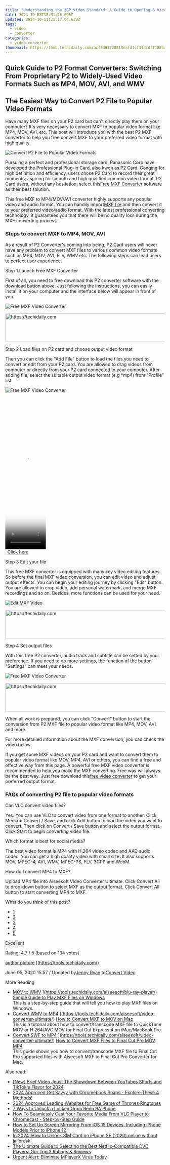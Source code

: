```yaml
---
title: "Understanding the 3GP Video Standard: A Guide to Opening & Viewing 3GP Files"
date: 2024-10-08T18:31:28.605Z
updated: 2024-10-11T21:17:04.630Z
tags:
  - video
  - converter
categories:
  - video-converter
thumbnail: https://thmb.techidaily.com/acf5d83720813eafd1cf11dcdf7186bac5b4ef33c78d797b177e528ae8e24bb4.jpg
---
```


## Quick Guide to P2 Format Converters: Switching From Proprietary P2 to Widely-Used Video Formats Such as MP4, MOV, AVI, and WMV

## The Easiest Way to Convert P2 File to Popular Video Formats

 Have many MXF files on your P2 card but can't directly play them on your computer? It's very necessary to convert MXF to popular video format like MP4, MOV, AVI, etc. This post will introduce you with the best P2 MXF converter to help you free convert MXF to your preferred video format with high quality.

![Convert P2 File to Popular Video Formats](https://www.aiseesoft.com/images/mxf-converter/convert-p2-file-to-popular-video-formats.jpg)

 Pursuing a perfect and professional storage card, Panasonic Corp have developed the Professional Plug-in Card, also kwon as P2 Card. Gonging for high definition and efficiency, users chose P2 Card to record their great moments; aspiring for smooth and high qualified common video format, P2 Card users, without any hesitation, select this[Free MXF Converter](https://tools.techidaily.com/aiseesoft/video-converter-ultimate/) software as their best solution.

 This free MXF to MP4/MOV/AVI converter highly supports any popular video and audio format. You can handily import[MXF file](https://tools.techidaily.com/) and then convert it to your preferred video/audio format. With the latest professional converting technology, it guarantees you that there will be no quality loss during the MXF converting process.

### Steps to convert MXF to MP4, MOV, AVI

 As a result of P2 Converter's coming into being, P2 Card users will never have any problem to convert MXF files to various common video formats such as MP4, MOV, AVI, FLV, WMV etc. The following steps can lead users to perfect user experience.

[](https://secure.2checkout.com/order/cart.php?PRODS=4575878&QTY=1&AFFILIATE=108875) [](https://secure.2checkout.com/order/cart.php?PRODS=4594445&QTY=1&AFFILIATE=108875)

Step 1 Launch Free MXF Converter

 First of all, you need to free download this P2 converter software with the download button above. Just following the instructions, you can easily install it on your computer and the interface below will appear in front of you.

![Free MXF Video Converter](https://www.aiseesoft.com/images/free-video-converter/add-video.jpg)

<!-- affiliate ads begin -->
<a href="https://appsumo.8odi.net/c/5597632/2082532/7443" target="_top" id="2082532">
  <img src="//a.impactradius-go.com/display-ad/7443-2082532" border="0" alt="https://techidaily.com" width="728" height="90"/>
</a>
<img height="0" width="0" src="https://appsumo.8odi.net/i/5597632/2082532/7443" style="position:absolute;visibility:hidden;" border="0" />
<!-- affiliate ads end -->

Step 2 Load files on P2 card and choose output video format

 Then you can click the "Add File" button to load the files you need to convert or edit from your P2 card. You are allowed to drag videos from computer or directly from your P2 card connected to your computer. After adding file, select the suitable output video format (e.g \*mp4) from "Profile" list.

![Free MXF Video Converter](https://www.aiseesoft.com/images/free-video-converter/choose-mp4-format.jpg)

<!-- affiliate ads begin -->
<span id="1977004">
					<video width="128" height="480" style="cursor:pointer"
           poster="//a.impactradius-go.com/display-clicktoplayimage/1977004.png"
           onclick="if(!this.playClicked){this.play();this.setAttribute('controls',true);this.playClicked=true;}">
	   <source src="//a.impactradius-go.com/display-ad/22993-1977004">
	   <img src="//a.impactradius-go.com/display-clicktoplayimage/1977004.png" style="border: none; height: 100%; width: 100%; object-fit: contain">
	</video>
	<div style="width:80px;text-align:center"><a href="javascript:window.open(decodeURIComponent('https%3A%2F%2Fhomestyler.sjv.io%2Fc%2F5597632%2F1977004%2F22993'), '_blank');void(0);">Click here</a></div>
</span>
<img height="0" width="0" src="https://imp.pxf.io/i/5597632/1977004/22993" style="position:absolute;visibility:hidden;" border="0" />
<!-- affiliate ads end -->

Step 3 Edit your file

 This free MXF converter is equipped with many key video editing features. So before the final MXF video conversion, you can edit video and adjust output effects. You can begin your editing journey by clicking "Edit" button. You are allowed to crop video, add personal watermark, and merge MXF recordings and so on. Besides, more functions can be used for your need.

![Edit MXF Video](https://www.aiseesoft.com/images/free-video-converter/resize-video.jpg)

<!-- affiliate ads begin -->
<a href="https://aligracehair.sjv.io/c/5597632/2027181/19272" target="_top" id="2027181">
  <img src="//a.impactradius-go.com/display-ad/19272-2027181" border="0" alt="https://techidaily.com" width="728" height="90"/>
</a>
<img height="0" width="0" src="https://aligracehair.sjv.io/i/5597632/2027181/19272" style="position:absolute;visibility:hidden;" border="0" />
<!-- affiliate ads end -->

Step 4 Set output files

 With this free P2 converter, audio track and subtitle can be setted by your preference. If you need to do more settings, the function of the button "Settings" can meet your needs.

![Free MXF Video Converter](https://www.aiseesoft.com/images/free-video-converter/mts-outpupt-settings.jpg)

<!-- affiliate ads begin -->
<a href="https://review-au.sjv.io/c/5597632/2098702/14409" target="_top" id="2098702">
  <img src="//a.impactradius-go.com/display-ad/14409-2098702" border="0" alt="https://techidaily.com" width="728" height="90"/>
</a>
<img height="0" width="0" src="https://review-au.sjv.io/i/5597632/2098702/14409" style="position:absolute;visibility:hidden;" border="0" />
<!-- affiliate ads end -->

 When all work is prepared, you can click "Convert" button to start the conversion from P2 MXF file to popular video format like MP4, MOV, AVI and more.

 For more detailed information about the MXF conversion, you can check the video below:

 If you get some MXF videos on your P2 card and want to convert them to popular video format like MOV, MP4, AVI or others, you can find a free and effective way from this page. A powerful free MXF video converter is recommended to help you make the MXF converting. Free way will always be the best way. Just free download this[free video converter](https://tools.techidaily.com/aiseesoft/video-converter-ultimate/) to get your preferred output format.

### FAQs of converting P2 file to popular video formats

Can VLC convert video files?

 Yes. You can use VLC to convert video from one format to another. Click Media > Convert / Save, and click Add button to load the video you want to convert. Then click on Convert / Save button and select the output format. Click Start to begin converting video file.

Which format is best for social media?

 The best video format is MP4 with H.264 video codec and AAC audio codec. You can get a high quality video with small size. It also supports MOV, MPEG-4, AVI, WMV, MPEG-PS, FLV, 3GPP and WebM.

How do I convert MP4 to MXF?

 Upload MP4 file into Aiseesoft Video Converter Ultimate. Click Convert All to drop-down button to select MXF as the output format. Click Convert All button to start converting MP4 to MXF.

What do you think of this post?

* [1](https://tools.techidaily.com/aiseesoft/video-converter-ultimate/)
* [2](https://tools.techidaily.com/aiseesoft/video-converter-ultimate/)
* [3](https://tools.techidaily.com/aiseesoft/video-converter-ultimate/)
* [4](https://tools.techidaily.com/aiseesoft/video-converter-ultimate/)
* [5](https://tools.techidaily.com/aiseesoft/video-converter-ultimate/)

Excellent

Rating: 4.7 / 5 (based on 134 votes)

[author picture](https://www.aiseesoft.com/images/author/jenny.png) ](https://tools.techidaily.com/)

 June 05, 2020 15:57 / Updated by[Jenny Ryan](https://tools.techidaily.com/) to[Convert Video](https://tools.techidaily.com/)

More Reading

* [MOV to WMV](https://www.aiseesoft.com/images/more-reading/play-mxf-on-windows-s.jpg) ](https://tools.techidaily.com/aiseesoft/blu-ray-player/) [Simple Guide to Play MXF Files on Windows](https://tools.techidaily.com/aiseesoft/blu-ray-player/)  
 This is a step-by-step guide that will tell you how to play MXF files on Windows.
* [Convert WMV to MP4](https://www.aiseesoft.com/images/more-reading/convert-mxf-to-mov-s.jpg) ](https://tools.techidaily.com/aiseesoft/video-converter-ultimate/) [How to Convert MXF to MOV on Mac](https://tools.techidaily.com/aiseesoft/video-converter-ultimate/)  
 This is a tutorial about how to convert/transcode MXF file to QuickTime MOV or H.264/AVC MOV for Final Cut Express 4 on iMac/MacBook Pro.
* [Convert SWF to MP4](https://www.aiseesoft.com/images/more-reading/convert-mxf-to-final-cut-pro-s.jpg) ](https://tools.techidaily.com/aiseesoft/video-converter-ultimate/) [How to Convert MXF Files to Final Cut Pro MOV MP4](https://tools.techidaily.com/aiseesoft/video-converter-ultimate/)  
 This guide shows you how to convert/transcode MXF file to Final Cut Pro supported files with Aiseesoft MXF to Final Cut Pro Converter for Mac.

<ins class="adsbygoogle"
     style="display:block"
     data-ad-format="autorelaxed"
     data-ad-client="ca-pub-7571918770474297"
     data-ad-slot="1223367746"></ins>

<ins class="adsbygoogle"
     style="display:block"
     data-ad-client="ca-pub-7571918770474297"
     data-ad-slot="8358498916"
     data-ad-format="auto"
     data-full-width-responsive="true"></ins>

<span class="atpl-alsoreadstyle">Also read:</span>
<div><ul>
<li><a href="https://facebook-video-footage.techidaily.com/new-brief-video-joust-the-showdown-between-youtubes-shorts-and-tiktoks-flavor-for-2024/"><u>[New] Brief Video Joust The Showdown Between YouTubes Shorts and TikTok's Flavor for 2024</u></a></li>
<li><a href="https://screen-mirroring-recording.techidaily.com/1715860279656-2024-approved-get-savvy-with-chromebook-snaps-explore-these-4-methods/"><u>2024 Approved Get Savvy with Chromebook Snaps - Explore These 4 Methods!</u></a></li>
<li><a href="https://some-skills.techidaily.com/2024-approved-leading-websites-for-free-game-of-thrones-ringtones/"><u>2024 Approved Leading Websites for Free Game of Thrones Ringtones</u></a></li>
<li><a href="https://easy-unlock-android.techidaily.com/7-ways-to-unlock-a-locked-oppo-reno-9a-phone-by-drfone-android/"><u>7 Ways to Unlock a Locked Oppo Reno 9A Phone</u></a></li>
<li><a href="https://media-tips.techidaily.com/how-to-seamlessly-cast-your-favorite-media-from-vlc-player-to-chromecast-step-by-step-guide/"><u>How To Seamlessly Cast Your Favorite Media From VLC Player to Chromecast - Step-by-Step Guide</u></a></li>
<li><a href="https://media-tips.techidaily.com/how-to-set-up-screen-mirroring-from-ios-15-devices-including-iphone-models-prior-to-iphone-12/"><u>How to Set Up Screen Mirroring From iOS 15 Devices, Including iPhone Models Prior to iPhone 12</u></a></li>
<li><a href="https://sim-unlock.techidaily.com/in-2024-how-to-unlock-sim-card-on-iphone-se-2020-online-without-jailbreak-by-drfone-ios/"><u>In 2024, How to Unlock SIM Card on iPhone SE (2020) online without jailbreak</u></a></li>
<li><a href="https://media-tips.techidaily.com/the-ultimate-guide-to-selecting-the-best-netflix-compatible-dvd-players-our-top-3-ratings-and-reviews/"><u>The Ultimate Guide to Selecting the Best Netflix-Compatible DVD Players: Our Top 3 Ratings & Reviews</u></a></li>
<li><a href="https://media-tips.techidaily.com/urgent-alert-eliminate-mplayerx-virus-today/"><u>Urgent Alert: Eliminate MPlayerX Virus Today</u></a></li>
</ul></div>

